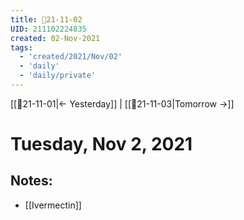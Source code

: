 ```yaml
---
title: 📝21-11-02
UID: 211102224835
created: 02-Nov-2021
tags:
  - 'created/2021/Nov/02'
  - 'daily'
  - 'daily/private'
---
```

[[📝21-11-01|<- Yesterday]] | [[📝21-11-03|Tomorrow ->]]
# Tuesday, Nov 2, 2021

## Notes:
- [[Ivermectin]]

